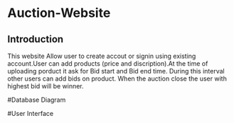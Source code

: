 # Auction-Website

## Introduction
  This website Allow user to create accout or signin using existing account.User can add products (price and discription).At the time of uploading porduct it ask for Bid start and Bid end time. During this interval other users can add bids on product. When the auction close the user with highest bid will be winner.

#Database Diagram


#User Interface
